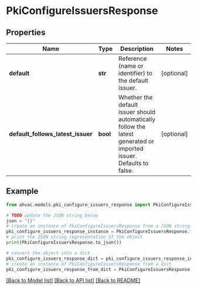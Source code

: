 # PkiConfigureIssuersResponse


## Properties

Name | Type | Description | Notes
------------ | ------------- | ------------- | -------------
**default** | **str** | Reference (name or identifier) to the default issuer. | [optional] 
**default_follows_latest_issuer** | **bool** | Whether the default issuer should automatically follow the latest generated or imported issuer. Defaults to false. | [optional] 

## Example

```python
from ahvac.models.pki_configure_issuers_response import PkiConfigureIssuersResponse

# TODO update the JSON string below
json = "{}"
# create an instance of PkiConfigureIssuersResponse from a JSON string
pki_configure_issuers_response_instance = PkiConfigureIssuersResponse.from_json(json)
# print the JSON string representation of the object
print(PkiConfigureIssuersResponse.to_json())

# convert the object into a dict
pki_configure_issuers_response_dict = pki_configure_issuers_response_instance.to_dict()
# create an instance of PkiConfigureIssuersResponse from a dict
pki_configure_issuers_response_from_dict = PkiConfigureIssuersResponse.from_dict(pki_configure_issuers_response_dict)
```
[[Back to Model list]](../README.md#documentation-for-models) [[Back to API list]](../README.md#documentation-for-api-endpoints) [[Back to README]](../README.md)


